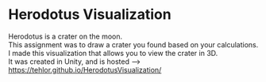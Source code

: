 # Herodotus Visualization
Herodotus is a crater on the moon.  
This assignment was to draw a crater you found based on your calculations.  
I made this visualization that allows you to view the crater in 3D.  
It was created in Unity, and is hosted --> https://tehlor.github.io/HerodotusVisualization/  
